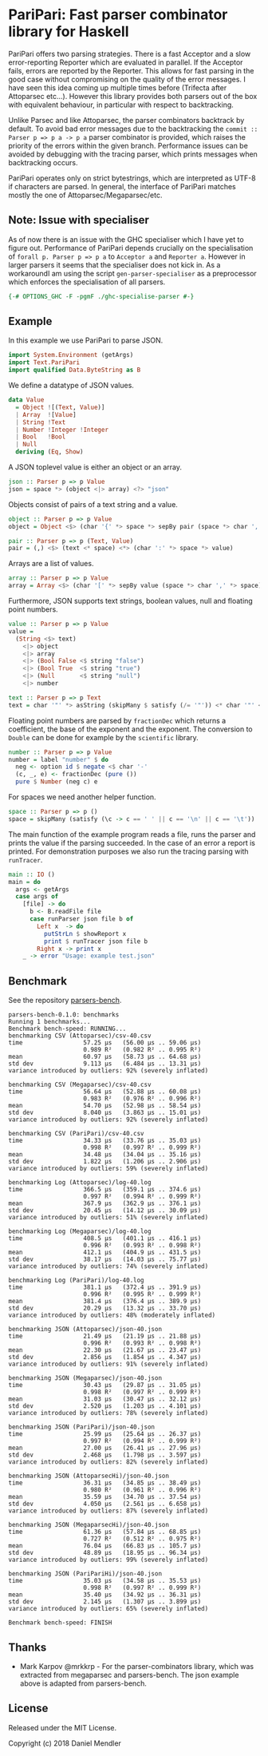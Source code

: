 # PariPari: Fast parser combinator library for Haskell

PariPari offers two parsing strategies. There is a fast Acceptor and a slow error-reporting Reporter which are evaluated in parallel. If the Acceptor fails, errors are reported by the Reporter.
This allows for fast parsing in the good case without compromising on the quality of the error messages. I have seen
this idea coming up multiple times before (Trifecta after Attoparsec etc...). However this library provides both parsers
out of the box with equivalent behaviour, in particular with respect to backtracking.

Unlike Parsec and like Attoparsec, the parser combinators backtrack by default. To avoid bad error messages due to the backtracking the `commit :: Parser p => p a -> p a` parser combinator is provided, which raises the priority of the errors within the given branch. Performance issues can be avoided by debugging with the tracing parser, which prints messages when backtracking occurs.

PariPari operates only on strict bytestrings, which are interpreted as UTF-8 if characters are parsed.
In general, the interface of PariPari matches mostly the one of Attoparsec/Megaparsec/etc.

## Note: Issue with specialiser

As of now there is an issue with the GHC specialiser which I have yet to figure out.
Performance of PariPari depends crucially on the specialisation of `forall p. Parser p => p a` to
`Acceptor a` and `Reporter a`. However in larger parsers it seems that the specialiser
does not kick in. As a workaroundI am using the script `gen-parser-specialiser` as a
preprocessor which enforces the specialisation of all parsers.

``` haskell
{-# OPTIONS_GHC -F -pgmF ./ghc-specialise-parser #-}
```

## Example

In this example we use PariPari to parse JSON.

``` haskell
import System.Environment (getArgs)
import Text.PariPari
import qualified Data.ByteString as B
```

We define a datatype of JSON values.

``` haskell
data Value
  = Object ![(Text, Value)]
  | Array  ![Value]
  | String !Text
  | Number !Integer !Integer
  | Bool   !Bool
  | Null
  deriving (Eq, Show)
```

A JSON toplevel value is either an object or an array.

``` haskell
json :: Parser p => p Value
json = space *> (object <|> array) <?> "json"
```

Objects consist of pairs of a text string and a value.

``` haskell
object :: Parser p => p Value
object = Object <$> (char '{' *> space *> sepBy pair (space *> char ',' *> space) <* space <* char '}') <?> "object"

pair :: Parser p => p (Text, Value)
pair = (,) <$> (text <* space) <*> (char ':' *> space *> value)
```

Arrays are a list of values.

``` haskell
array :: Parser p => p Value
array = Array <$> (char '[' *> sepBy value (space *> char ',' *> space) <* space <* char ']') <?> "array"
```

Furthermore, JSON supports text strings, boolean values, null and floating point numbers.

``` haskell
value :: Parser p => p Value
value =
  (String <$> text)
    <|> object
    <|> array
    <|> (Bool False <$ string "false")
    <|> (Bool True  <$ string "true")
    <|> (Null       <$ string "null")
    <|> number

text :: Parser p => p Text
text = char '"' *> asString (skipMany $ satisfy (/= '"')) <* char '"' <?> "text"
```

Floating point numbers are parsed by `fractionDec` which returns a coefficient,
the base of the exponent and the exponent. The conversion to `Double` can be done
for example by the `scientific` library.

``` haskell
number :: Parser p => p Value
number = label "number" $ do
  neg <- option id $ negate <$ char '-'
  (c, _, e) <- fractionDec (pure ())
  pure $ Number (neg c) e
```

For spaces we need another helper function.

``` haskell
space :: Parser p => p ()
space = skipMany (satisfy (\c -> c == ' ' || c == '\n' || c == '\t'))
```

The main function of the example program reads a file, runs the parser
and prints the value if the parsing succeeded.
In the case of an error a report is printed. For demonstration purposes
we also run the tracing parsing with `runTracer`.

``` haskell
main :: IO ()
main = do
  args <- getArgs
  case args of
    [file] -> do
      b <- B.readFile file
      case runParser json file b of
        Left x  -> do
          putStrLn $ showReport x
          print $ runTracer json file b
        Right x -> print x
    _ -> error "Usage: example test.json"
```

## Benchmark

See the repository [parsers-bench](https://github.com/minad/parsers-bench/).

```
parsers-bench-0.1.0: benchmarks
Running 1 benchmarks...
Benchmark bench-speed: RUNNING...
benchmarking CSV (Attoparsec)/csv-40.csv
time                 57.25 μs   (56.00 μs .. 59.06 μs)
                     0.989 R²   (0.982 R² .. 0.995 R²)
mean                 60.97 μs   (58.73 μs .. 64.68 μs)
std dev              9.113 μs   (6.484 μs .. 13.31 μs)
variance introduced by outliers: 92% (severely inflated)

benchmarking CSV (Megaparsec)/csv-40.csv
time                 56.64 μs   (52.88 μs .. 60.08 μs)
                     0.983 R²   (0.976 R² .. 0.996 R²)
mean                 54.70 μs   (52.98 μs .. 58.54 μs)
std dev              8.040 μs   (3.863 μs .. 15.01 μs)
variance introduced by outliers: 92% (severely inflated)

benchmarking CSV (PariPari)/csv-40.csv
time                 34.33 μs   (33.76 μs .. 35.03 μs)
                     0.998 R²   (0.997 R² .. 0.999 R²)
mean                 34.48 μs   (34.04 μs .. 35.16 μs)
std dev              1.822 μs   (1.206 μs .. 2.906 μs)
variance introduced by outliers: 59% (severely inflated)

benchmarking Log (Attoparsec)/log-40.log
time                 366.5 μs   (359.1 μs .. 374.6 μs)
                     0.997 R²   (0.994 R² .. 0.999 R²)
mean                 367.9 μs   (362.9 μs .. 376.1 μs)
std dev              20.45 μs   (14.12 μs .. 30.09 μs)
variance introduced by outliers: 51% (severely inflated)

benchmarking Log (Megaparsec)/log-40.log
time                 408.5 μs   (401.1 μs .. 416.1 μs)
                     0.996 R²   (0.993 R² .. 0.998 R²)
mean                 412.1 μs   (404.9 μs .. 431.5 μs)
std dev              38.17 μs   (14.03 μs .. 75.77 μs)
variance introduced by outliers: 74% (severely inflated)

benchmarking Log (PariPari)/log-40.log
time                 381.1 μs   (372.4 μs .. 391.9 μs)
                     0.996 R²   (0.995 R² .. 0.999 R²)
mean                 381.4 μs   (376.4 μs .. 389.9 μs)
std dev              20.29 μs   (13.32 μs .. 33.70 μs)
variance introduced by outliers: 48% (moderately inflated)

benchmarking JSON (Attoparsec)/json-40.json
time                 21.49 μs   (21.19 μs .. 21.88 μs)
                     0.996 R²   (0.993 R² .. 0.998 R²)
mean                 22.30 μs   (21.67 μs .. 23.47 μs)
std dev              2.856 μs   (1.854 μs .. 4.347 μs)
variance introduced by outliers: 91% (severely inflated)

benchmarking JSON (Megaparsec)/json-40.json
time                 30.43 μs   (29.87 μs .. 31.05 μs)
                     0.998 R²   (0.997 R² .. 0.999 R²)
mean                 31.03 μs   (30.47 μs .. 32.12 μs)
std dev              2.520 μs   (1.203 μs .. 4.101 μs)
variance introduced by outliers: 78% (severely inflated)

benchmarking JSON (PariPari)/json-40.json
time                 25.99 μs   (25.64 μs .. 26.37 μs)
                     0.997 R²   (0.994 R² .. 0.999 R²)
mean                 27.00 μs   (26.41 μs .. 27.96 μs)
std dev              2.468 μs   (1.798 μs .. 3.597 μs)
variance introduced by outliers: 82% (severely inflated)

benchmarking JSON (AttoparsecHi)/json-40.json
time                 36.31 μs   (34.85 μs .. 38.49 μs)
                     0.980 R²   (0.961 R² .. 0.996 R²)
mean                 35.59 μs   (34.70 μs .. 37.54 μs)
std dev              4.050 μs   (2.561 μs .. 6.658 μs)
variance introduced by outliers: 87% (severely inflated)

benchmarking JSON (MegaparsecHi)/json-40.json
time                 61.36 μs   (57.84 μs .. 68.85 μs)
                     0.727 R²   (0.512 R² .. 0.975 R²)
mean                 76.04 μs   (66.83 μs .. 105.7 μs)
std dev              48.89 μs   (18.95 μs .. 96.34 μs)
variance introduced by outliers: 99% (severely inflated)

benchmarking JSON (PariPariHi)/json-40.json
time                 35.03 μs   (34.58 μs .. 35.53 μs)
                     0.998 R²   (0.997 R² .. 0.999 R²)
mean                 35.40 μs   (34.92 μs .. 36.31 μs)
std dev              2.145 μs   (1.307 μs .. 3.899 μs)
variance introduced by outliers: 65% (severely inflated)

Benchmark bench-speed: FINISH
```

## Thanks

* Mark Karpov @mrkkrp - For the parser-combinators library, which was extracted from megaparsec and parsers-bench.
  The json example above is adapted from parsers-bench.

## License

Released under the MIT License.

Copyright (c) 2018 Daniel Mendler
